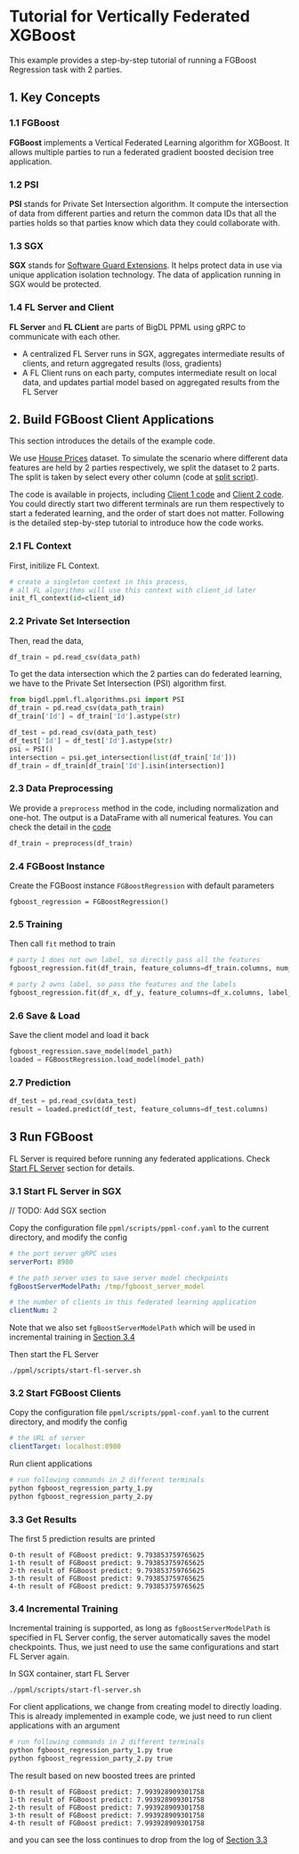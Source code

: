 # Tutorial for Vertically Federated XGBoost
This example provides a step-by-step tutorial of running a FGBoost Regression task with 2 parties.
## 1. Key Concepts
### 1.1 FGBoost 
**FGBoost** implements a Vertical Federated Learning algorithm for XGBoost. It allows multiple parties to run a federated gradient boosted decision tree application.
### 1.2 PSI
**PSI** stands for Private Set Intersection algorithm. It compute the intersection of data from different parties and return the common data IDs that all the parties holds so that parties know which data they could collaborate with.
### 1.3 SGX
**SGX** stands for [Software Guard Extensions](https://www.intel.com/content/www/us/en/developer/tools/software-guard-extensions/overview.html). It helps protect data in use via unique application isolation technology. The data of application running in SGX would be protected.

### 1.4 FL Server and Client
**FL Server** and **FL CLient** are parts of BigDL PPML using gRPC to communicate with each other.
* A centralized FL Server runs in SGX, aggregates intermediate results of clients, and return aggregated results (loss, gradients)
* A FL Client runs on each party, computes intermediate result on local data, and updates partial model based on aggregated results from the FL Server


## 2. Build FGBoost Client Applications
This section introduces the details of the example code.

We use [House Prices](https://www.kaggle.com/competitions/house-prices-advanced-regression-techniques/data) dataset. To simulate the scenario where different data features are held by 2 parties respectively, we split the dataset to 2 parts. The split is taken by select every other column (code at [split script](scala/ppml/scripts/split_dataset.py)).

The code is available in projects, including [Client 1 code](fgboost_regression_party_1.py) and [Client 2 code](fgboost_regression_party_2.py). You could directly start two different terminals are run them respectively to start a federated learning, and the order of start does not matter. Following is the detailed step-by-step tutorial to introduce how the code works.

### 2.1 FL Context
First, initilize FL Context.

```python
# create a singleton context in this process, 
# all FL algorithms will use this context with client_id later
init_fl_context(id=client_id) 
```

### 2.2 Private Set Intersection
Then, read the data,

```python
df_train = pd.read_csv(data_path)
```

To get the data intersection which the 2 parties can do federated learning, we have to the Private Set Intersection (PSI) algorithm first.

```python
from bigdl.ppml.fl.algorithms.psi import PSI
df_train = pd.read_csv(data_path_train)
df_train['Id'] = df_train['Id'].astype(str)

df_test = pd.read_csv(data_path_test)
df_test['Id'] = df_test['Id'].astype(str)
psi = PSI()
intersection = psi.get_intersection(list(df_train['Id']))
df_train = df_train[df_train['Id'].isin(intersection)]
```

### 2.3 Data Preprocessing
We provide a `preprocess` method in the code, including normalization and one-hot. The output is a DataFrame with all numerical features. You can check the detail in the [code]()

```python
df_train = preprocess(df_train)
```
### 2.4 FGBoost Instance
Create the FGBoost instance `FGBoostRegression` with default parameters 
```
fgboost_regression = FGBoostRegression()
```
### 2.5 Training
Then call `fit` method to train

```python
# party 1 does not own label, so directly pass all the features
fgboost_regression.fit(df_train, feature_columns=df_train.columns, num_round=10)

# party 2 owns label, so pass the features and the labels
fgboost_regression.fit(df_x, df_y, feature_columns=df_x.columns, label_columns=['SalePrice'], num_round=10)
```
### 2.6 Save & Load
Save the client model and load it back

```python
fgboost_regression.save_model(model_path)
loaded = FGBoostRegression.load_model(model_path)
```
### 2.7 Prediction
```python
df_test = pd.read_csv(data_test)
result = loaded.predict(df_test, feature_columns=df_test.columns)
```
## 3 Run FGBoost
FL Server is required before running any federated applications. Check [Start FL Server]() section for details.

### 3.1 Start FL Server in SGX
// TODO: Add SGX section

Copy the configuration file `ppml/scripts/ppml-conf.yaml` to the current directory, and modify the config
```yaml
# the port server gRPC uses
serverPort: 8980

# the path server uses to save server model checkpoints
fgBoostServerModelPath: /tmp/fgboost_server_model

# the number of clients in this federated learning application
clientNum: 2
```
Note that we also set `fgBoostServerModelPath` which will be used in incremental training in [Section 3.4](#34-incremental-training)

Then start the FL Server
```
./ppml/scripts/start-fl-server.sh 
```
### 3.2 Start FGBoost Clients
Copy the configuration file `ppml/scripts/ppml-conf.yaml` to the current directory, and modify the config
```yaml
# the URL of server
clientTarget: localhost:8980
```
Run client applications

```bash
# run following commands in 2 different terminals
python fgboost_regression_party_1.py
python fgboost_regression_party_2.py
```
### 3.3 Get Results
The first 5 prediction results are printed
```
0-th result of FGBoost predict: 9.793853759765625
1-th result of FGBoost predict: 9.793853759765625
2-th result of FGBoost predict: 9.793853759765625
3-th result of FGBoost predict: 9.793853759765625
4-th result of FGBoost predict: 9.793853759765625
```
### 3.4 Incremental Training
Incremental training is supported, as long as `fgBoostServerModelPath` is specified in FL Server config, the server automatically saves the model checkpoints. Thus, we just need to use the same configurations and start FL Server again.

In SGX container, start FL Server
```
./ppml/scripts/start-fl-server.sh 
```
For client applications, we change from creating model to directly loading. This is already implemented in example code, we just need to run client applications with an argument

```bash
# run following commands in 2 different terminals
python fgboost_regression_party_1.py true
python fgboost_regression_party_2.py true
```
The result based on new boosted trees are printed
```
0-th result of FGBoost predict: 7.993928909301758
1-th result of FGBoost predict: 7.993928909301758
2-th result of FGBoost predict: 7.993928909301758
3-th result of FGBoost predict: 7.993928909301758
4-th result of FGBoost predict: 7.993928909301758
```
and you can see the loss continues to drop from the log of [Section 3.3](#33-get-results)